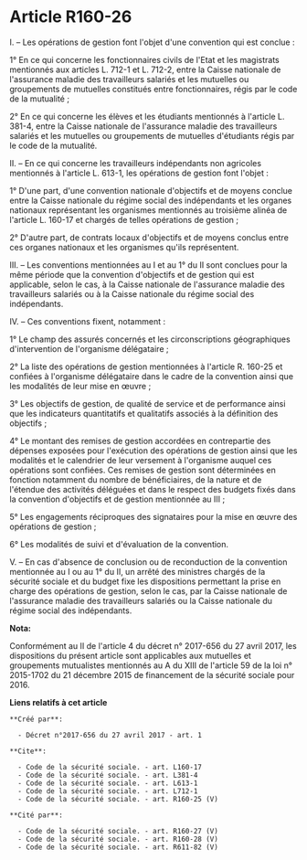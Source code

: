 # Article R160-26

I. – Les opérations de gestion font l'objet d'une convention qui est conclue : 

1° En ce qui concerne les fonctionnaires civils de l'Etat et les magistrats mentionnés aux articles L. 712-1 et L. 712-2,
entre la Caisse nationale de l'assurance maladie des travailleurs salariés et les mutuelles ou groupements de mutuelles
constitués entre fonctionnaires, régis par le code de la mutualité ; 

2° En ce qui concerne les élèves et les étudiants mentionnés à l'article L. 381-4, entre la Caisse nationale de l'assurance
maladie des travailleurs salariés et les mutuelles ou groupements de mutuelles d'étudiants régis par le code de la
mutualité. 

II. – En ce qui concerne les travailleurs indépendants non agricoles mentionnés à l'article L. 613-1, les opérations de
gestion font l'objet : 

1° D'une part, d'une convention nationale d'objectifs et de moyens conclue entre la Caisse nationale du régime social des
indépendants et les organes nationaux représentant les organismes mentionnés au troisième alinéa de l'article L. 160-17 et
chargés de telles opérations de gestion ; 

2° D'autre part, de contrats locaux d'objectifs et de moyens conclus entre ces organes nationaux et les organismes qu'ils
représentent. 

III. – Les conventions mentionnées au I et au 1° du II sont conclues pour la même période que la convention d'objectifs et de
gestion qui est applicable, selon le cas, à la Caisse nationale de l'assurance maladie des travailleurs salariés ou à la
Caisse nationale du régime social des indépendants. 

IV. – Ces conventions fixent, notamment : 

1° Le champ des assurés concernés et les circonscriptions géographiques d'intervention de l'organisme délégataire ; 

2° La liste des opérations de gestion mentionnées à l'article R. 160-25 et confiées à l'organisme délégataire dans le cadre
de la convention ainsi que les modalités de leur mise en œuvre ; 

3° Les objectifs de gestion, de qualité de service et de performance ainsi que les indicateurs quantitatifs et qualitatifs
associés à la définition des objectifs ; 

4° Le montant des remises de gestion accordées en contrepartie des dépenses exposées pour l'exécution des opérations de
gestion ainsi que les modalités et le calendrier de leur versement à l'organisme auquel ces opérations sont confiées. Ces
remises de gestion sont déterminées en fonction notamment du nombre de bénéficiaires, de la nature et de l'étendue des
activités déléguées et dans le respect des budgets fixés dans la convention d'objectifs et de gestion mentionnée au III ; 

5° Les engagements réciproques des signataires pour la mise en œuvre des opérations de gestion ; 

6° Les modalités de suivi et d'évaluation de la convention. 

V. – En cas d'absence de conclusion ou de reconduction de la convention mentionnée au I ou au 1° du II, un arrêté des
ministres chargés de la sécurité sociale et du budget fixe les dispositions permettant la prise en charge des opérations de
gestion, selon le cas, par la Caisse nationale de l'assurance maladie des travailleurs salariés ou la Caisse nationale du
régime social des indépendants.

**Nota:**

Conformément au II de l'article 4 du décret n° 2017-656 du 27 avril 2017, les dispositions du présent article sont
applicables aux mutuelles et groupements mutualistes mentionnés au A du XIII de l'article 59 de la loi n° 2015-1702 du 21
décembre 2015 de financement de la sécurité sociale pour 2016.

**Liens relatifs à cet article**

	**Créé par**:

	  - Décret n°2017-656 du 27 avril 2017 - art. 1

	**Cite**:

	  - Code de la sécurité sociale. - art. L160-17
	  - Code de la sécurité sociale. - art. L381-4
	  - Code de la sécurité sociale. - art. L613-1
	  - Code de la sécurité sociale. - art. L712-1
	  - Code de la sécurité sociale. - art. R160-25 (V)

	**Cité par**:

	  - Code de la sécurité sociale. - art. R160-27 (V)
	  - Code de la sécurité sociale. - art. R160-28 (V)
	  - Code de la sécurité sociale. - art. R611-82 (V)
